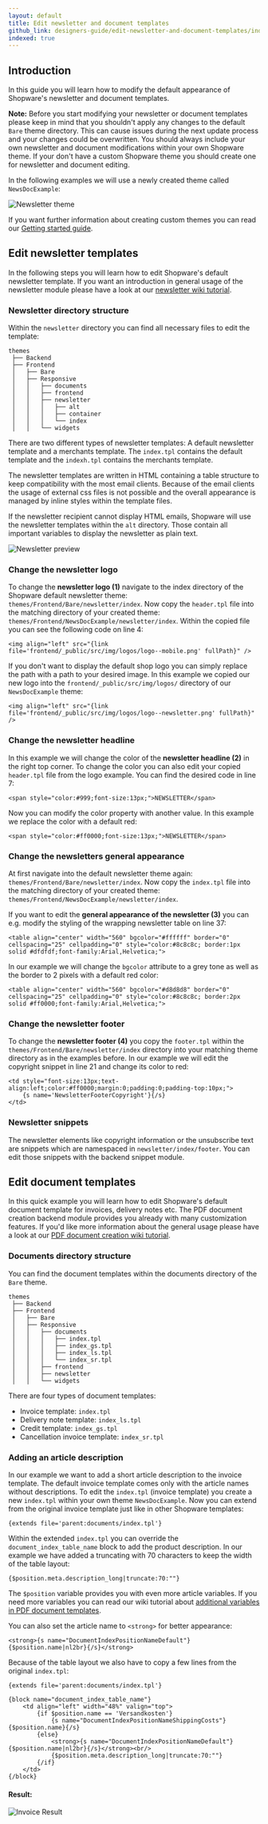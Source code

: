 ```yaml
---
layout: default
title: Edit newsletter and document templates
github_link: designers-guide/edit-newsletter-and-document-templates/index.md
indexed: true
---
```


<div class="toc-list"></div>

## Introduction

In this guide you will learn how to modify the default appearance of Shopware's newsletter and document templates.

<div class="alert alert-warning">
<strong>Note:</strong> Before you start modifying your newsletter or document templates please keep in mind that you shouldn't apply any changes to the default <code>Bare</code> theme directory. This can cause issues during the next update process and your changes could be overwritten. You should always include your own newsletter and document modifications within your own Shopware theme. If your don't have a custom Shopware theme you should create one for newsletter and document editing.
</div>

In the following examples we will use a newly created theme called `NewsDocExample`:

 ![Newsletter theme](img-example-theme.jpg)

 If you want further information about creating custom themes you can read our [Getting started guide](../getting-started/).

## Edit newsletter templates

In the following steps you will learn how to edit Shopware's default newsletter template. If you want an introduction in  general usage of the newsletter module please have a look at our [newsletter wiki tutorial](http://wiki.shopware.com/Newsletter_detail_933.html).

### Newsletter directory structure
Within the `newsletter` directory you can find all necessary files to edit the template:

```
themes
 ├── Backend
 ├── Frontend
 │   ├── Bare
 │   ├── Responsive
 │   │   ├── documents
 │   │   ├── frontend
 │   │   ├── newsletter
 │   │   │   ├── alt
 │   │   │   ├── container
 │   │   │   └── index
 │   │   └── widgets
```

There are two different types of newsletter templates: A default newsletter template and a merchants template. The `index.tpl` contains the default template and the `indexh.tpl` contains the merchants template.

The newsletter templates are written in HTML containing a table structure to keep compatibility with the most email clients. Because of the email clients the usage of external css files is not possible and the overall appearance is managed by inline styles within the template files.

If the newsletter recipient cannot display HTML emails, Shopware will use the newsletter templates within the `alt` directory. Those contain all important variables to display the newsletter as plain text.

![Newsletter preview](img-newsletter-preview.jpg)

### Change the newsletter logo

To change the **newsletter logo (1)** navigate to the index directory of the Shopware default newsletter theme: `themes/Frontend/Bare/newsletter/index`. Now copy the `header.tpl` file into the matching directory of your created theme: `themes/Frontend/NewsDocExample/newsletter/index`. Within the copied file you can see the following code on line 4:

```
<img align="left" src="{link file='frontend/_public/src/img/logos/logo--mobile.png' fullPath}" />
```

If you don't want to display the default shop logo you can simply replace the path with a path to your desired image. In this example we copied our new logo into the `frontend/_public/src/img/logos/` directory of our `NewsDocExample` theme:

```
<img align="left" src="{link file='frontend/_public/src/img/logos/logo--newsletter.png' fullPath}" />
```

### Change the newsletter headline

In this example we will change the color of the **newsletter headline (2)** in the right top corner. To change the color you can also edit your copied `header.tpl` file from the logo example. You can find the desired code in line 7:

```
<span style="color:#999;font-size:13px;">NEWSLETTER</span>
```

Now you can modify the color property with another value. In this example we replace the color with a default red:

```
<span style="color:#ff0000;font-size:13px;">NEWSLETTER</span>
```

### Change the newsletters general appearance

At first navigate into the default newsletter theme again: `themes/Frontend/Bare/newsletter/index`. Now copy the `index.tpl` file into the matching directory of your created theme: `themes/Frontend/NewsDocExample/newsletter/index`.

If you want to edit the **general appearance of the newsletter (3)** you can e.g. modify the styling of the wrapping newsletter table on line 37:

```
<table align="center" width="560" bgcolor="#ffffff" border="0" cellspacing="25" cellpadding="0" style="color:#8c8c8c; border:1px solid #dfdfdf;font-family:Arial,Helvetica;">
```

In our example we will change the `bgcolor` attribute to a grey tone as well as the border to 2 pixels with a default red color:

```
<table align="center" width="560" bgcolor="#d8d8d8" border="0" cellspacing="25" cellpadding="0" style="color:#8c8c8c; border:2px solid #ff0000;font-family:Arial,Helvetica;">
```

### Change the newsletter footer

To change the **newsletter footer (4)** you copy the `footer.tpl` within the `themes/Frontend/Bare/newsletter/index` directory into your matching theme directory as in the examples before. In our example we will edit the copyright snippet in line 21 and change its color to red:

```
<td style="font-size:13px;text-align:left;color:#ff0000;margin:0;padding:0;padding-top:10px;">
	{s name='NewsletterFooterCopyright'}{/s}
</td>
```

### Newsletter snippets

The newsletter elements like copyright information or the unsubscribe text are snippets which are namespaced in `newsletter/index/footer`. You can edit those snippets with the backend snippet module.

## Edit document templates

In this quick example you will learn how to edit Shopware's default document template for invoices, delivery notes etc. The PDF document creation backend module provides you already with many customization features. If you'd like more information about the general usage please have a look at our [PDF document creation wiki tutorial](http://wiki.shopware.com/PDF-Belegerstellung_detail_1086.html).

### Documents directory structure

You can find the document templates within the documents directory of the `Bare` theme.

```
themes
 ├── Backend
 ├── Frontend
 │   ├── Bare
 │   ├── Responsive
 │   │   ├── documents
 │   │   │   ├── index.tpl
 │   │   │   ├── index_gs.tpl
 │   │   │   ├── index_ls.tpl
 │   │   │   └── index_sr.tpl
 │   │   ├── frontend
 │   │   ├── newsletter
 │   │   └── widgets
```

There are four types of document templates:

-   Invoice template: `index.tpl`
-   Delivery note template: `index_ls.tpl`
-   Credit template: `index_gs.tpl`
-   Cancellation invoice template: `index_sr.tpl`

### Adding an article description

In our example we want to add a short article description to the invoice template. The default invoice template comes only with the article names without descriptions. To edit the `index.tpl` (invoice template) you create a new `index.tpl` within your own theme `NewsDocExample`. Now you can extend from the original invoice template just like in other Shopware templates:

```
{extends file='parent:documents/index.tpl'}
```
Within the extended `index.tpl` you can override the `document_index_table_name` block to add the product description. In our example we have added a truncating with 70 characters to keep the width of the table layout:

```
{$position.meta.description_long|truncate:70:""}
```
The `$position` variable provides you with even more article variables. If you need more variables you can read our wiki tutorial about [additional variables in PDF document templates](http://wiki.shopware.com/pdf-Belegerstellung-Zus%C3%A4tzliche-Variablen_detail_1220.html).

You can also set the article name to `<strong>` for better appearance:
```
<strong>{s name="DocumentIndexPositionNameDefault"}{$position.name|nl2br}{/s}</strong>
```

Because of the table layout we also have to copy a few lines from the original `index.tpl`:

```
{extends file='parent:documents/index.tpl'}

{block name="document_index_table_name"}
	<td align="left" width="48%" valign="top">
		{if $position.name == 'Versandkosten'}
			{s name="DocumentIndexPositionNameShippingCosts"}{$position.name}{/s}
		{else}
			<strong>{s name="DocumentIndexPositionNameDefault"}{$position.name|nl2br}{/s}</strong><br/>
			{$position.meta.description_long|truncate:70:""}
		{/if}
	</td>
{/block}
```

#### Result:
![Invoice Result](img-invoice-result.jpg)
